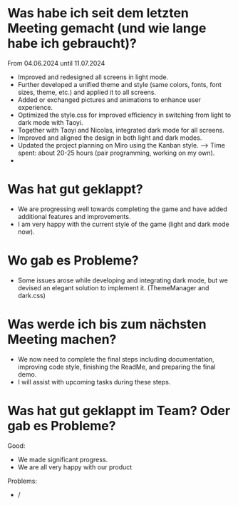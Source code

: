 # Was habe ich seit dem letzten Meeting gemacht (und wie lange habe ich gebraucht)?
From 04.06.2024 until 11.07.2024

- Improved and redesigned all screens in light mode.
- Further developed a unified theme and style (same colors, fonts, font sizes, theme, etc.) and applied it to all screens.
- Added or exchanged pictures and animations to enhance user experience.
- Optimized the style.css for improved efficiency in switching from light to dark mode with Taoyi.
- Together with Taoyi and Nicolas, integrated dark mode for all screens.
- Improved and aligned the design in both light and dark modes.
- Updated the project planning on Miro using the Kanban style.
--> Time spent: about 20-25 hours (pair programming, working on my own).
- 
# Was hat gut geklappt?
- We are progressing well towards completing the game and have added additional features and improvements.
- I am very happy with the current style of the game (light and dark mode now).

# Wo gab es Probleme?
- Some issues arose while developing and integrating dark mode, but we devised an elegant solution to implement it. (ThemeManager and dark.css)

# Was werde ich bis zum nächsten Meeting machen?
- We now need to complete the final steps including documentation, improving code style, finishing the ReadMe, and preparing the final demo.
- I will assist with upcoming tasks during these steps.

# Was hat gut geklappt im Team? Oder gab es Probleme?
Good:
- We made significant progress.
- We are all very happy with our product

Problems:
- /